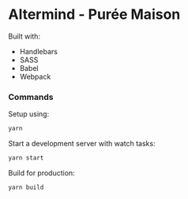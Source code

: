 # Altermind - Purée Maison

Built with:

- Handlebars
- SASS
- Babel
- Webpack

### Commands

Setup using:

```bash
yarn
```

Start a development server with watch tasks:

```bash
yarn start
```

Build for production:

```bash
yarn build
```
